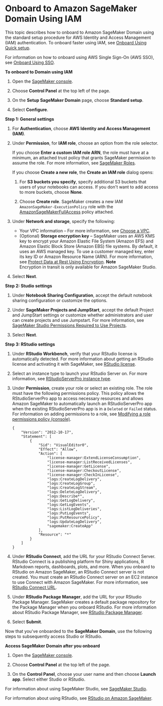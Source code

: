 # Onboard to Amazon SageMaker Domain Using IAM<a name="onboard-iam"></a>

This topic describes how to onboard to Amazon SageMaker Domain using the standard setup procedure for AWS Identity and Access Management \(IAM\) authentication\. To onboard faster using IAM, see [Onboard Using Quick setup](onboard-quick-start.md)\.

For information on how to onboard using AWS Single Sign\-On \(AWS SSO\), see [Onboard Using SSO](onboard-sso-users.md)\.

**To onboard to Domain using IAM**

1. Open the [SageMaker console](https://console.aws.amazon.com/sagemaker/)\.

1. Choose **Control Panel** at the top left of the page\.

1. On the **Setup SageMaker Domain** page, choose **Standard setup**\.

1. Select **Configure**\.

**Step 1: General settings**

1. For **Authentication**, choose **AWS Identity and Access Management \(IAM\)**\.

1. Under **Permission**, for **IAM role**, choose an option from the role selector\.

   If you choose **Enter a custom IAM role ARN**, the role must have at a minimum, an attached trust policy that grants SageMaker permission to assume the role\. For more information, see [SageMaker Roles](sagemaker-roles.md)\.

   If you choose **Create a new role**, the **Create an IAM role** dialog opens:

   1. For **S3 buckets you specify**, specify additional S3 buckets that users of your notebooks can access\. If you don't want to add access to more buckets, choose **None**\.

   1. Choose **Create role**\. SageMaker creates a new IAM `AmazonSageMaker-ExecutionPolicy` role with the [AmazonSageMakerFullAccess](https://console.aws.amazon.com/iam/home?#/policies/arn:aws:iam::aws:policy/AmazonSageMakerFullAccess) policy attached\.

1. Under **Network and storage**, specify the following:
   + Your VPC information – For more information, see [Choose a VPC](onboard-vpc.md)\.
   + \(Optional\) **Storage encryption key** – SageMaker uses an AWS KMS key to encrypt your Amazon Elastic File System \(Amazon EFS\) and Amazon Elastic Block Store \(Amazon EBS\) file systems\. By default, it uses an AWS managed key\. To use a customer managed key, enter its key ID or Amazon Resource Name \(ARN\)\. For more information, see [Protect Data at Rest Using Encryption](encryption-at-rest.md)\.
**Note**  
Encryption in transit is only available for Amazon SageMaker Studio\.

1. Select **Next**\. 

**Step 2: Studio settings**

1. Under **Notebook Sharing Configuration**, accept the default notebook sharing configuration or customize the options\.

1. Under **SageMaker Projects and JumpStart**, accept the default Project and JumpStart settings or customize whether administrators and user can create projects and use Jumpstart\. For more information, see [SageMaker Studio Permissions Required to Use Projects](sagemaker-projects-studio-updates.md)\.

1. Select **Next**\. 

**Step 3: RStudio settings**

1. Under **RStudio Workbench**, verify that your RStudio license is automatically detected\. For more information about getting an RStudio license and activating it with SageMaker, see [RStudio license](rstudio-license.md)\.

1. Select an instance type to launch your RStudio Server on\. For more information, see [RStudioServerPro instance type](rstudio-select-instance.md)\.

1. Under **Permission**, create your role or select an existing role\. The role must have the following permissions policy\. This policy allows the RStudioServerPro app to access necessary resources and allows Amazon SageMaker to automatically launch an RStudioServerPro app when the existing RStudioServerPro app is in a `Deleted` or `Failed` status\. For information on adding permissions to a role, see [Modifying a role permissions policy \(console\)](https://docs.aws.amazon.com/IAM/latest/UserGuide/roles-managingrole-editing-console.html#roles-modify_permissions-policy)\.

   ```
   {
       "Version": "2012-10-17",
       "Statement": [
           {
               "Sid": "VisualEditor0",
               "Effect": "Allow",
               "Action": [
                   "license-manager:ExtendLicenseConsumption",
                   "license-manager:ListReceivedLicenses",
                   "license-manager:GetLicense",
                   "license-manager:CheckoutLicense",
                   "license-manager:CheckInLicense",
                   "logs:CreateLogDelivery",
                   "logs:CreateLogGroup",
                   "logs:CreateLogStream",
                   "logs:DeleteLogDelivery",
                   "logs:Describe*",
                   "logs:GetLogDelivery",
                   "logs:GetLogEvents",
                   "logs:ListLogDeliveries",
                   "logs:PutLogEvents",
                   "logs:PutResourcePolicy",
                   "logs:UpdateLogDelivery",
                   "sagemaker:CreateApp"
               ],
               "Resource": "*"
           }
       ]
   }
   ```

1. Under **RStudio Connect**, add the URL for your RStudio Connect Server\. RStudio Connect is a publishing platform for Shiny applications, R Markdown reports, dashboards, plots, and more\. When you onboard to RStudio on Amazon SageMaker, an RStudio Connect server is not created\. You must create an RStudio Connect server on an EC2 instance to use Connect with Amazon SageMaker\. For more information, see [RStudio Connect URL](rstudio-configure-connect.md)\.

1. Under **RStudio Package Manager**, add the URL for your RStudio Package Manager\. SageMaker creates a default package repository for the Package Manager when you onboard RStudio\. For more information about RStudio Package Manager, see [RStudio Package Manager](rstudio-configure-pm.md)\. 

1. Select **Submit**\. 

Now that you've onboarded to the **SageMaker Domain**, use the following steps to subsequently access Studio or RStudio\.

**Access **SageMaker Domain** after you onboard**

1. Open the [SageMaker console](https://console.aws.amazon.com/sagemaker/)\.

1. Choose **Control Panel** at the top left of the page\.

1. On the **Control Panel**, choose your user name and then choose **Launch app**\. Select either Studio or RStudio\.

For information about using SageMaker Studio, see [SageMaker Studio](studio.md)\.

For information about using RStudio, see [RStudio on Amazon SageMaker](rstudio.md)\.